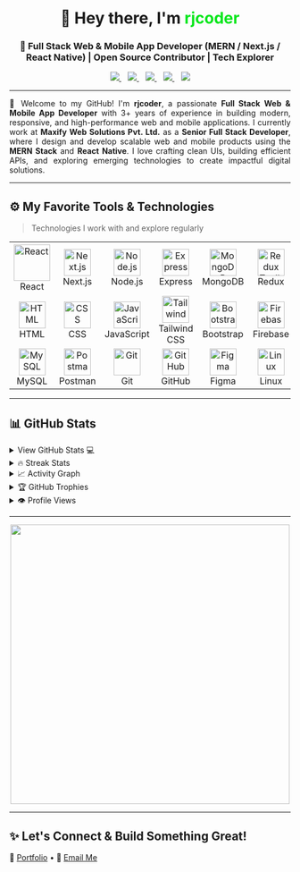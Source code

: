 <div align="center">
  <h1>👋 Hey there, I'm <span style="color:#04e61b;">rjcoder</span></h1>
  <h3 align="center">🚀 Full Stack Web & Mobile App Developer (MERN / Next.js / React Native) | Open Source Contributor | Tech Explorer</h3>
</div>

<div align="center">
  <a href="https://www.instagram.com/surajsingh90127/">
    <img src="https://img.shields.io/badge/Instagram-%23E4405F.svg?style=for-the-badge&logo=Instagram&logoColor=white">
  </a>
  &nbsp;&nbsp;
  <a href="https://www.linkedin.com/in/suraj90127/">
    <img src="https://img.shields.io/badge/LinkedIn-%230077B5.svg?style=for-the-badge&logo=Linkedin&logoColor=white">
  </a>
  &nbsp;&nbsp;
  <a href="mailto:surajsingh26574@gmail.com">
    <img src="https://img.shields.io/badge/Gmail-D14836?style=for-the-badge&logo=gmail&logoColor=white">
  </a>
  &nbsp;&nbsp;
  <a href="https://github.com/Suraj90127">
    <img src="https://img.shields.io/badge/GitHub-100000?style=for-the-badge&logo=github&logoColor=white">
  </a>
  &nbsp;&nbsp;
  <a href="https://t.me/suraj90127">
    <img src="https://img.shields.io/badge/Telegram-2CA5E0?style=for-the-badge&logo=telegram&logoColor=white">
  </a>
</div>

---

<p align="justify">
👋 Welcome to my GitHub! I'm <b>rjcoder</b>, a passionate <b>Full Stack Web & Mobile App Developer</b> with 3+ years of experience in building modern, responsive, and high-performance web and mobile applications.  
I currently work at <b>Maxify Web Solutions Pvt. Ltd.</b> as a <b>Senior Full Stack Developer</b>, where I design and develop scalable web and mobile products using the <b>MERN Stack</b> and <b>React Native</b>.  
I love crafting clean UIs, building efficient APIs, and exploring emerging technologies to create impactful digital solutions.  
</p>

---

## ⚙️ My Favorite Tools & Technologies

> Technologies I work with and explore regularly

<table>
  <tr>
    <td align="center" width="96"><img src="https://techstack-generator.vercel.app/react-icon.svg" width="65" height="65" alt="React" /><br>React</td>
    <td align="center" width="96"><img src="https://skillicons.dev/icons?i=nextjs" width="48" height="48" alt="Next.js"/><br>Next.js</td>
    <td align="center" width="96"><img src="https://skillicons.dev/icons?i=nodejs" width="48" height="48" alt="Node.js"/><br>Node.js</td>
    <td align="center" width="96"><img src="https://skillicons.dev/icons?i=express" width="48" height="48" alt="Express"/><br>Express</td>
    <td align="center" width="96"><img src="https://skillicons.dev/icons?i=mongodb" width="48" height="48" alt="MongoDB"/><br>MongoDB</td>
    <td align="center" width="96"><img src="https://skillicons.dev/icons?i=redux" width="48" height="48" alt="Redux Toolkit"/><br>Redux</td>
    <td align="center" width="96"><img src="https://skillicons.dev/icons?i=react" width="48" height="48" alt="React Native"/><br>React Native</td>
  </tr>
  <tr>
    <td align="center" width="96"><img src="https://skillicons.dev/icons?i=html" width="48" height="48" alt="HTML"/><br>HTML</td>
    <td align="center" width="96"><img src="https://skillicons.dev/icons?i=css" width="48" height="48" alt="CSS"/><br>CSS</td>
    <td align="center" width="96"><img src="https://skillicons.dev/icons?i=js" width="48" height="48" alt="JavaScript"/><br>JavaScript</td>
    <td align="center" width="96"><img src="https://skillicons.dev/icons?i=tailwind" width="48" height="48" alt="Tailwind"/><br>Tailwind CSS</td>
    <td align="center" width="96"><img src="https://skillicons.dev/icons?i=bootstrap" width="48" height="48" alt="Bootstrap"/><br>Bootstrap</td>
    <td align="center" width="96"><img src="https://skillicons.dev/icons?i=firebase" width="48" height="48" alt="Firebase"/><br>Firebase</td>
    <td align="center" width="96"><img src="https://skillicons.dev/icons?i=vercel" width="48" height="48" alt="Vercel"/><br>Vercel</td>
  </tr>
  <tr>
    <td align="center" width="96"><img src="https://skillicons.dev/icons?i=mysql" width="48" height="48" alt="MySQL"/><br>MySQL</td>
    <td align="center" width="96"><img src="https://skillicons.dev/icons?i=postman" width="48" height="48" alt="Postman"/><br>Postman</td>
    <td align="center" width="96"><img src="https://skillicons.dev/icons?i=git" width="48" height="48" alt="Git"/><br>Git</td>
    <td align="center" width="96"><img src="https://skillicons.dev/icons?i=github" width="48" height="48" alt="GitHub"/><br>GitHub</td>
    <td align="center" width="96"><img src="https://skillicons.dev/icons?i=figma" width="48" height="48" alt="Figma"/><br>Figma</td>
    <td align="center" width="96"><img src="https://skillicons.dev/icons?i=linux" width="48" height="48" alt="Linux"/><br>Linux</td>
    <td align="center" width="96"><img src="https://skillicons.dev/icons?i=cloudflare" width="48" height="48" alt="Cloudflare"/><br>Cloudflare</td>
  </tr>
</table>

---

## 📊 GitHub Stats

<details>
  <summary>View GitHub Stats 💻</summary>
  <br/>
  <img src="https://github-readme-stats.vercel.app/api?username=Suraj90127&show_icons=true&theme=tokyonight" height="192px"/>
  <img src="https://github-readme-stats.vercel.app/api/top-langs/?username=Suraj90127&layout=compact&theme=tokyonight" height="192px"/>
</details>

<details>
  <summary>🔥 Streak Stats</summary>
  <br/>
  <img src="https://streak-stats.demolab.com/?user=Suraj90127&theme=tokyonight" height="180px"/>
</details>

<details>
  <summary>📈 Activity Graph</summary>
  <br/>
  <img src="https://github-readme-activity-graph.vercel.app/graph?username=Suraj90127&bg_color=0d1117&color=04e61b&line=00ff7f&point=ffffff&area=true&hide_border=true" />
</details>

<details>
  <summary>🏆 GitHub Trophies</summary>
  <br/>
  <img src="https://github-profile-trophy.vercel.app/?username=Suraj90127&theme=tokyonight&no-frame=true&row=1&column=6" />
</details>

<details>
  <summary>👁️ Profile Views</summary>
  <br/>
  <img src="https://komarev.com/ghpvc/?username=Suraj90127&label=PROFILE+VIEWS&style=for-the-badge&color=brightgreen">
</details>

---

<div align="center">
  <img src="https://github.com/saadeghi/saadeghi/raw/master/dino.gif" width="500"/>
</div>

---

## ✨ Let's Connect & Build Something Great!
💼 [Portfolio](https://portfolio-premium.vercel.app/) • 📧 [Email Me](mailto:surajsingh26574@gmail.com)
